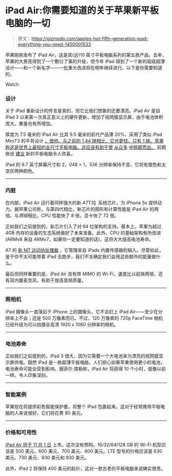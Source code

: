 # iPad Air:你需要知道的关于苹果新平板电脑的一切

> 原文：<https://gizmodo.com/apples-hot-fifth-generation-ipad-everything-you-need-1450001533>

苹果刚刚发布了 iPad Air，这是其(近)10 英寸平板电脑系列的第五款产品。去年，苹果的大男孩得到了一个敷衍了事的升级，但今年 iPad 得到了一个新的超级超薄设计——和一个新名字——一批重大改进将在明年继续进行。以下是你需要知道的。

Watch

### 设计

关于 iPad 重新设计的传言是真的，但它比我们想象的还要漂亮。iPad Air 是自 iPad 3 以来第一次真正意义上的硬件更新，增加了视网膜显示屏，由于电池体积庞大，重量也有所增加。

厚度为 7.5 毫米的 iPad Air 比其 9.5 毫米的前代产品薄 20%，采用了类似 iPad MiniT3 的平背设计 [。很帅。与之前的 1.44 磅相比，它也更轻，只有 1 磅。苹果称这是世界上最轻的全尺寸平板电脑。这应该有助于使](https://gizmodo.com/ipad-mini-2-everything-you-need-to-know-1449855821) [从众多](http://gizmodo.com/how-the-ipad-air-stacks-up-to-the-tablet-markets-top-d-1450191602) [中脱颖而出。](https://gizmodo.com/ipad-mini-2-everything-you-need-to-know-1449855821) 前期账目 [建议](http://gizmodo.com/ipad-air-meta-hands-on-thin-but-not-flimsy-1450187044) 新的平板电脑令人欣喜。

iPad 的 9.7 英寸屏幕尺寸和 2，048 × 1，536 分辨率保持不变。它将有银色和太空灰两种颜色。

* * *

### 内脏

在内部，iPad Air 运行着同样强大的新 A7T3】系统芯片，为 iPhone 5s 提供动力。据苹果公司称，与第四代相比，新芯片的图形和计算性能是 iPad Air 的两倍。与*原版*相比，CPU 性能快了 8 倍，显卡快了 72 倍。

正如我们之前提到的，新芯片引入了对 64 位架构的支持。基本上，苹果为超过 4GB 内存的设备的生态系统做好了未来准备。此外，CPU 的基础架构有所改进(ARMv8 来自 ARMv7，如果你一定要知道的话)，这将大大提高电池寿命。

A7 的 [新 M7 运动协处理器](https://gizmodo.com/how-apples-m7-chip-makes-the-iphone-5s-the-ultimate-tr-1286594287) ，它管理来自 iPads 内置传感器的输入。尽管如此，鉴于你不太可能带着 iPad 去跑步，我们不太确定我们会用这些额外的能量做什么。

最后但同样重要的是，iPad Air 具有带 MIMO 的 Wi-Fi，速度比以前快两倍，还有双内置麦克风，有助于提高音频质量。

* * *

### 照相机

iPad 摄像头一直落后于 iPhone 上的摄像头，它不会赶上 iPad Air——至少在分辨率上不会；还是 500 万像素而已。不过，120 万像素的 720p FaceTime 相机已经升级为可以拍摄全高清 1920 x 1080 分辨率的相机。

* * *

### 电池寿命

正如我们之前提到的，iPad 3 很大，因为它需要一个大电池来为漂亮的视网膜显示屏供电。既然 iPad 是一款超薄平板电脑，人们担心如果苹果使用更小的电池，电池寿命可能会受到影响。据菲尔·席勒称，iPad Air 将获得 10 个小时，就像以前一样。令人印象深刻。

* * *

### 智能案例

苹果现在将提供彩色智能保护套，将整个 iPad 包裹起来。这对于经常携带平板电脑的人来说很好。它们将花费 80 美元。

* * *

### 价格和可用性

[iPad Air 将于 11 月 1 日](http://store.apple.com/us/buy-ipad/ipad-air) 上市。这次没有预购。16/32/64/128 GB 的 Wi-Fi 机型应该是 500 美元、600 美元、700 美元、800 美元。LTE 型号的价格应该是 630 美元、730 美元、830 美元和 930 美元。

此外，iPad 2 将保持 400 美元的起价，这对一款古老的平板电脑来说确实很贵。